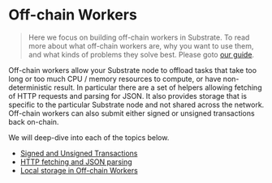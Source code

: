 # Off-chain Workers

> Here we focus on building off-chain workers in Substrate. To read more about what off-chain
> workers are, why you want to use them, and what kinds of problems they solve best. Please goto
> [our guide](https://substrate.dev/docs/en/knowledgebase/learn-substrate/off-chain-workers).

Off-chain workers allow your Substrate node to offload tasks that take too long or too much CPU /
memory resources to compute, or have non-deterministic result. In particular there are a set of
helpers allowing fetching of HTTP requests and parsing for JSON. It also provides storage that is
specific to the particular Substrate node and not shared across the network. Off-chain workers can
also submit either signed or unsigned transactions back on-chain.

We will deep-dive into each of the topics below.

- [Signed and Unsigned Transactions](./transactions.md)
- [HTTP fetching and JSON parsing](./http-json.md)
- [Local storage in Off-chain Workers](./storage.md)
